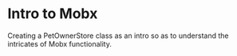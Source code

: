 
# Intro to Mobx

Creating a PetOwnerStore class as an intro so as to understand the intricates of Mobx functionality.
